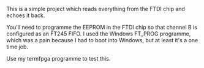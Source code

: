 This is a simple project which reads everything from the FTDI chip and echoes it back.

You'll need to programme the EEPROM in the FTDI chip so that channel B is configured
as an FT245 FIFO. I used the Windows FT_PROG programme, which was a pain because I had
to boot into Windows, but at least it's a one time job.

Use my termfpga programme to test this.

